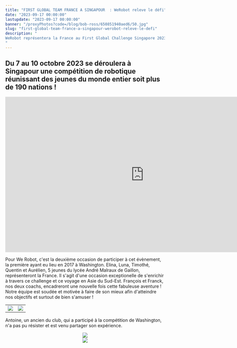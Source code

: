```yaml
---
title: "FIRST GLOBAL TEAM FRANCE A SINGAPOUR  : WeRobot releve le défi"
date: "2023-09-17 00:00:00"
lastupdate: "2023-09-17 00:00:00"
banner: "/proxyPhotos?code=/blog/bob-ross/650851940aed6/50.jpg"
slug: "first-global-team-france-a-singapour-werobot-releve-le-defi"
description: " 
WeRobot représentera la France au First Global Challenge Singapore 2023
"
---
```

## Du 7 au 10 octobre 2023 se déroulera à Singapour une compétition de robotique réunissant des jeunes du monde entier soit plus de 190 nations !

<iframe width="873" height="491" src="https://www.youtube.com/embed/jgEOas6FVcc" title="2023 FIRST Global Challenge Singapore Announcement" frameborder="0" allow="accelerometer; autoplay; clipboard-write; encrypted-media; gyroscope; picture-in-picture; web-share" allowfullscreen></iframe>

Pour We Robot, c'est la deuxième occasion de participer à cet évènement, la première ayant eu lieu en 2017 à Washington.
Elina, Luna, Timothé, Quentin et Aurélien, 5 jeunes du lycée André Malraux de Gaillon, représenteront la France. Il s'agit d'une occasion exceptionelle de s'enrichir à travers ce challenge et ce voyage en Asie du Sud-Est. François et Franck, nos deux coachs, encadreront une nouvelle fois cette fabuleuse aventure !
Notre équipe est soudée et motivée à faire de son mieux afin d'atteindre nos objectifs et surtout de bien s'amuser !


<center>
<table>
<tr>
<td><img src="/proxyPhotos?code=/blog/bob-ross/650851940aed6/50.jpg"></td>
<td><img src="/proxyPhotos?code=/blog/bob-ross/650851948987c/50.jpg"></td>
</tr>
</table>
</center>

Antoine, un ancien du club, qui a participé à la compétition de Washington, n'a pas pu résister et est venu partager son expérience.

<center>
<div style="width: 60%; max-width: 300px;">
<img src="/proxyPhotos?code=/blog/bob-ross/6508747ab39c3/50.jpg">
</div>
</center>

<center>
<div style="width: 200px">
<img src="/proxyPhotos?code=/blog/bob-ross/6509b99fa50d9/50.jpg">
</div>
</center>
    